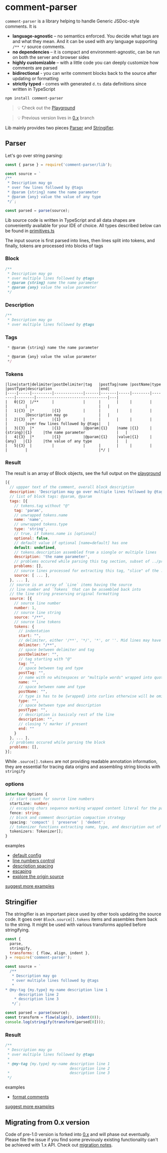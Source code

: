 # comment-parser

`comment-parser` is a library helping to handle Generic JSDoc-style comments. It is

- **language-agnostic** – no semantics enforced. You decide what tags are and what they mean. And it can be used with any language supporting `/** */` source comments.
- **no dependencies** – it is compact and environment-agnostic, can be run on both the server and browser sides
- **highly customizable** – with a little code you can deeply customize how comments are parsed
- **bidirectional** - you can write comment blocks back to the source after updating or formatting
- **strictly typed** - comes with generated `d.ts` data definitions since written in TypeScript

```sh
npm install comment-parser
```

> 💡 Check out the [Playground](https://syavorsky.github.io/comment-parser)

> 💡 Previous version lives in [0.x](https://github.com/syavorsky/comment-parser/tree/0.x) branch

Lib mainly provides two pieces [Parser](#Parser) and [Stringifier](#Stringifier).

## Parser

Let's go over string parsing:

```js
const { parse } = require('comment-parser/lib');

const source = `
/**
 * Description may go
 * over few lines followed by @tags
 * @param {string} name the name parameter
 * @param {any} value the value of any type
 */`;

const parsed = parse(source);
```

Lib source code is written in TypeScript and all data shapes are conveniently available for your IDE of choice. All types described below can be found in [primitives.ts](src/primitives.ts)

The input source is first parsed into lines, then lines split into tokens, and finally, tokens are processed into blocks of tags

### Block

```js
/**
 * Description may go
 * over multiple lines followed by @tags
 * @param {string} name the name parameter
 * @param {any} value the value parameter
 */
```

### Description

```js
/**
 * Description may go
 * over multiple lines followed by @tags
```

### Tags

```js
 * @param {string} name the name parameter
```

```js
 * @param {any} value the value parameter
 */
```

### Tokens

```
|line|start|delimiter|postDelimiter|tag   |postTag|name |postName|type    |postType|description                     |end|
|----|-----|---------|-------------|------|-------|-----|--------|--------|--------|--------------------------------|---|
|   0|{2}  |/**      |             |      |       |     |        |        |        |                                |   |
|   1|{3}  |*        |{1}          |      |       |     |        |        |        |Description may go              |   |
|   2|{3}  |*        |{1}          |      |       |     |        |        |        |over few lines followed by @tags|   |
|   3|{3}  |*        |{1}          |@param|{1}    |name |{1}     |{string}|{1}     |the name parameter              |   |
|   4|{3}  |*        |{1}          |@param|{1}    |value|{1}     |{any}   |{1}     |the value of any type           |   |
|   5|{3}  |         |             |      |       |     |        |        |        |                                |*/ |
```

### Result

The result is an array of Block objects, see the full output on the [playground](https://syavorsky.github.io/comment-parser)

```js
[{
  // uppper text of the comment, overall block description
  description: 'Description may go over multiple lines followed by @tags',
  // list of block tags: @param, @param
  tags: [{
    // tokens.tag without "@"
    tag: 'param',
    // unwrapped tokens.name
    name: 'name',
    // unwrapped tokens.type
    type: 'string',
    // true, if tokens.name is [optional]
    optional: false,
    // default value if optional [name=default] has one
    default: undefined,
    // tokens.description assembled from a siongle or multiple lines
    description: 'the name parameter',
    // problems occured while parsing this tag section, subset of ../problems array
    problems: [],
    // source lines processed for extracting this tag, "slice" of the ../source item reference
    source: [ ... ],
  }, ... ],
  // source is an array of `Line` items having the source
  // line number and `Tokens` that can be assembled back into
  // the line string preserving original formatting
  source: [{
    // source line number
    number: 1,
    // source line string
    source: "/**",
    // source line tokens
    tokens: {
      // indentation
      start: "",
      // delimiter, either '/**', '*/', '*', or ''. Mid lines may have no delimiters
      delimiter: "/**",
      // space between delimiter and tag
      postDelimiter: "",
      // tag starting with "@"
      tag: "",
      // space between tag and type
      postTag: "",
      // name with no whitespaces or "multiple words" wrapped into quotes. May occure in [name] and [name=default] forms
      name: "",
      // space between name and type
      postName: "",
      // type is has to be {wrapped} into curlies otherwise will be omitted
      type: "",
      // space between type and description
      postType: "",
      // description is basicaly rest of the line
      description: "",
      // closing */ marker if present
      end: ""
    }
  }, ... ],
  // problems occured while parsing the block
  problems: [],
}];
```

While `.source[].tokens` are not providing readable annotation information, they are essential for tracing data origins and assembling string blocks with `stringify`

### options

```ts
interface Options {
  // start count for source line numbers
  startLine: number;
  // escaping chars sequence marking wrapped content literal for the parser
  fence: string;
  // block and comment description compaction strategy
  spacing: 'compact' | 'preserve' | 'dedent';
  // tokenizer functions extracting name, type, and description out of tag, see Tokenizer
  tokenizers: Tokenizer[];
}
```

examples

- [default config](https://syavorsky.github.io/comment-parser/#parse-defaults)
- [line numbers control](https://syavorsky.github.io/comment-parser/#parse-line-numbering)
- [description spacing](https://syavorsky.github.io/comment-parser/#parse-spacing)
- [escaping](https://syavorsky.github.io/comment-parser/#parse-escaping)
- [explore the origin source](https://syavorsky.github.io/comment-parser/#parse-source-exploration)

[suggest more examples](https://github.com/syavorsky/comment-parser/issues/new?title=example+suggestion%3A+...&labels=example,parser)

## Stringifier

The stringifier is an important piece used by other tools updating the source code. It goes over `Block.source[].tokens` items and assembles them back to the string. It might be used with various transforms applied before stringifying.

```js
const {
  parse,
  stringify,
  transforms: { flow, align, indent },
} = require('comment-parser');

const source = `
  /**
   * Description may go
   * over multiple lines followed by @tags
   *
* @my-tag {my.type} my-name description line 1
      description line 2
    * description line 3
   */`;

const parsed = parse(source);
const transform = flow(align(), indent(0));
console.log(stringify(transform(parsed[0])));
```

### Result

```js
/**
 * Description may go
 * over multiple lines followed by @tags
 *
 * @my-tag {my.type} my-name description line 1
                             description line 2
 *                           description line 3
 */
```

examples

- [format comments](https://syavorsky.github.io/comment-parser/#stringify-formatting)

[suggest more examples](https://github.com/syavorsky/comment-parser/issues/new?title=example+suggestion%3A+...&labels=example,stringifier)

## Migrating from 0.x version

Code of pre-1.0 version is forked into [0.x](https://github.com/syavorsky/comment-parser/tree/0.x) and will phase out eventually. Please file the issue if you find some previously existing functionality can't be achieved with 1.x API. Check out [migration notes](migrate-1.0.md).
